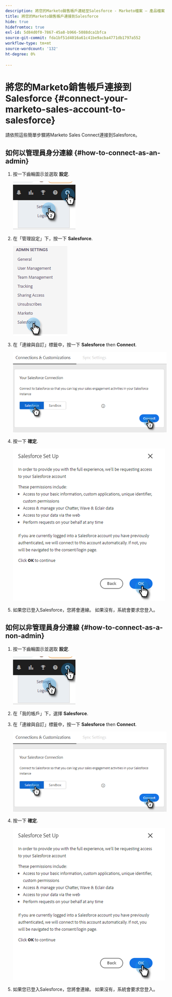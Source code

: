 ```yaml
---
description: 將您的Marketo銷售帳戶連結至Salesforce - Marketo檔案 — 產品檔案
title: 將您的Marketo銷售帳戶連接到Salesforce
hide: true
hidefromtoc: true
exl-id: 5d84d0f0-7867-45a8-b966-5088dca1bfca
source-git-commit: fda1bf51d4016a61c41be9acba4771db1797a552
workflow-type: tm+mt
source-wordcount: '132'
ht-degree: 0%

---
```


# 將您的Marketo銷售帳戶連接到Salesforce {#connect-your-marketo-sales-account-to-salesforce}

請依照這些簡單步驟將Marketo Sales Connect連接到Salesforce。

## 如何以管理員身分連線 {#how-to-connect-as-an-admin}

1. 按一下齒輪圖示並選取 **設定**.

   ![](assets/connect-your-marketo-sales-account-to-salesforce-1.png)

1. 在「管理設定」下，按一下 **Salesforce**.

   ![](assets/connect-your-marketo-sales-account-to-salesforce-2.png)

1. 在「連線與自訂」標籤中，按一下 **Salesforce** then **Connect**.

   ![](assets/connect-your-marketo-sales-account-to-salesforce-3.png)

1. 按一下 **確定**.

   ![](assets/connect-your-marketo-sales-account-to-salesforce-4.png)

1. 如果您已登入Salesforce，您將會連線。 如果沒有，系統會要求您登入。

## 如何以非管理員身分連線 {#how-to-connect-as-a-non-admin}

1. 按一下齒輪圖示並選取 **設定**.

   ![](assets/connect-your-marketo-sales-account-to-salesforce-5.png)

1. 在「我的帳戶」下，選擇 **Salesforce**.

1. 在「連線與自訂」標籤中，按一下 **Salesforce** then **Connect**.

   ![](assets/connect-your-marketo-sales-account-to-salesforce-7.png)

1. 按一下 **確定**.

   ![](assets/connect-your-marketo-sales-account-to-salesforce-8.png)

1. 如果您已登入Salesforce，您將會連線。 如果沒有，系統會要求您登入。
